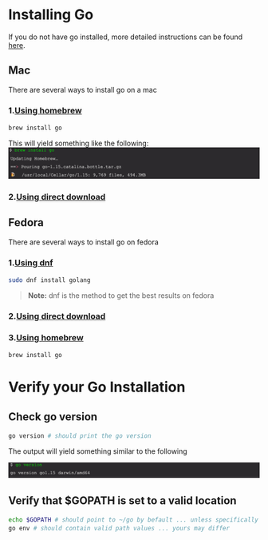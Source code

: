 # Installing Go

If you do not have go installed, more detailed instructions can be found [here](https://golang.org/doc/install).

  ## Mac
  There are several ways to install go on a mac
  ### 1.[Using homebrew](https://docs.brew.sh)

  ```sh
  brew install go
  ```
  This will yield something like the following:
  ![brew install](images/brew-install-go.jpg)
  ### 2.[Using direct download](https://golang.org/doc/install)

  ## Fedora
  There are several ways to install go on fedora

  ### 1.[Using dnf](https://developer.fedoraproject.org/tech/languages/go/go-installation.html)
  ```sh
  sudo dnf install golang
  ```
  > **Note:**  dnf is the method to get the best results on fedora
  ### 2.[Using direct download](https://golang.org/doc/install)

  ### 3.[Using homebrew](https://docs.brew.sh/Homebrew-on-Linux)

  ```sh
  brew install go
  ```

  # Verify your Go Installation
  ## Check go version
  ```sh
  go version # should print the go version
  ```
  The output will yield something similar to the following

  ![go version](images/go-version.jpg)

  ## Verify that $GOPATH is set to a valid location
  ```sh
  echo $GOPATH # should point to ~/go by befault ... unless specifically set otherwise
  go env # should contain valid path values ... yours may differ
  ```
